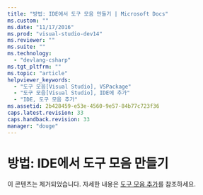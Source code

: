 ```yaml
---
title: "방법: IDE에서 도구 모음 만들기 | Microsoft Docs"
ms.custom: ""
ms.date: "11/17/2016"
ms.prod: "visual-studio-dev14"
ms.reviewer: ""
ms.suite: ""
ms.technology: 
  - "devlang-csharp"
ms.tgt_pltfrm: ""
ms.topic: "article"
helpviewer_keywords: 
  - "도구 모음[Visual Studio], VSPackage"
  - "도구 모음[Visual Studio], IDE에 추가"
  - "IDE, 도구 모음 추가"
ms.assetid: 2b428459-e53e-4560-9e57-84b77c723f36
caps.latest.revision: 33
caps.handback.revision: 33
manager: "douge"
---
```

# 방법: IDE에서 도구 모음 만들기
이 콘텐츠는 제거되었습니다. 자세한 내용은 [도구 모음 추가](../Topic/Adding%20a%20Toolbar.md)를 참조하세요.